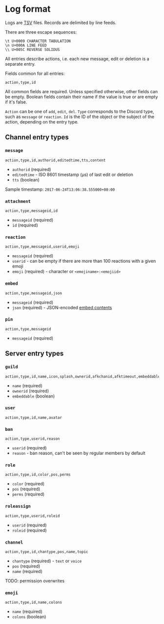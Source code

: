 Log format
==========

Logs are [TSV][] files. Records are delimited by line feeds.

There are three escape sequences:

    \t U+0009 CHARACTER TABULATION
    \n U+000A LINE FEED
    \\ U+005C REVERSE SOLIDUS

All entries describe actions, i.e. each new message, edit or deletion is a
separate entry.

Fields common for all entries:

    action,type,id

All common fields are required. Unless specified otherwise, other fields can be
empty. Boolean fields contain their name if the value is true or are empty if
it's false.

`Action` can be one of `add`, `edit`, `del`. `Type` corresponds to the Discord
type, such as `message` or `reaction`. `Id` is the ID of the object or the
subject of the action, depending on the entry type.

[TSV]: https://en.wikipedia.org/wiki/Tab-separated_values

## Channel entry types

### `message`

    action,type,id,authorid,editedtime,tts,content

 - `authorid` (required)
 - `editedtime` - ISO 8601 timestamp (µs) of last edit or deletion
 - `tts` (boolean)

Sample timestamp: `2017-06-24T13:06:38.555000+00:00`

### `attachment`

    action,type,messageid,id

 - `messageid` (required)
 - `id` (required)

### `reaction`

    action,type,messageid,userid,emoji

 - `messageid` (required)
 - `userid` - can be empty if there are more than 100 reactions with a given emoji
 - `emoji` (required) - character or `<emojiname>:<emojiid>`

### `embed`

    action,type,messageid,json

 - `messageid` (required)
 - `json` (required) - JSON-encoded [embed contents](https://discordapp.com/developers/docs/resources/channel#embed-object)

### `pin`

    action,type,messageid

 - `messageid` (required)

## Server entry types

### `guild`

    action,type,id,name,icon,splash,ownerid,afkchanid,afktimeout,embeddable,embedchanid,mfalevel

 - `name` (required)
 - `ownerid` (required)
 - `embeddable` (boolean)

### `user`

    action,type,id,name,avatar

### `ban`

    action,type,userid,reason

 - `userid` (required)
 - `reason` - ban reason, can't be seen by regular members by default

### `role`

    action,type,id,color,pos,perms

 - `color` (required)
 - `pos` (required)
 - `perms` (required)

### `roleassign`

    action,type,userid,roleid

 - `userid` (required)
 - `roleid` (required)

### `channel`

    action,type,id,chantype,pos,name,topic

 - `chantype` (required) - `text` or `voice`
 - `pos` (required)
 - `name` (required)

TODO: permission overwrites

### `emoji`

    action,type,id,name,colons

 - `name` (required)
 - `colons` (boolean)

